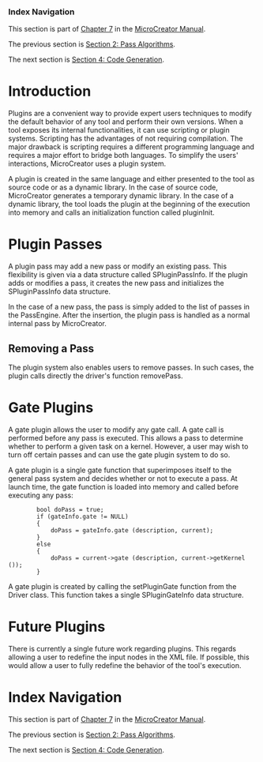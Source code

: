 ### Index Navigation ###

This section is part of [Chapter 7](MicroCreator_Chapter_7_Internals.md) in the [MicroCreator Manual](MicroCreator.md).

The previous section is [Section 2: Pass Algorithms](MicroCreator_Chapter_7_Internals_Section_2_Pass_Algorithms.md).

The next section is [Section 4: Code Generation](MicroCreator_Chapter_7_Internals_Section_4_Code_Generation.md).

# Introduction #

Plugins are a convenient way to provide expert users techniques to modify the default behavior of any tool and perform their own versions. When a tool exposes its internal functionalities, it can use scripting or plugin systems. Scripting has the advantages of not requiring compilation. The major drawback is scripting requires a different programming language and requires a major effort to bridge both languages. To simplify the users' interactions, MicroCreator uses a plugin system.

A plugin is created in the same language and either presented to the tool as source code or as a dynamic library. In the case of source code, MicroCreator generates a temporary dynamic library. In the case of a dynamic library, the tool loads the plugin at the beginning of the execution into memory and calls an initialization function called pluginInit.

# Plugin Passes #

A plugin pass may add a new pass or modify an existing pass. This flexibility is given via a data structure called SPluginPassInfo. If the plugin adds or modifies a pass, it creates the new pass and initializes the SPluginPassInfo data structure.

In the case of a new pass, the pass is simply added to the list of passes in the PassEngine. After the insertion, the plugin pass is handled as a normal internal pass by MicroCreator.

## Removing a Pass ##

The plugin system also enables users to remove passes. In such cases, the plugin calls directly the driver's function removePass.

# Gate Plugins #

A gate plugin allows the user to modify any gate call. A gate call is performed before any pass is executed. This allows a pass to determine whether to perform a given task on a kernel. However, a user may wish to turn off certain passes and can use the gate plugin system to do so.

A gate plugin is a single gate function that superimposes itself to the general pass system and decides whether or not to execute a pass. At launch time, the gate function is loaded into memory and called before executing any pass:

```
        bool doPass = true;
        if (gateInfo.gate != NULL)
        {
            doPass = gateInfo.gate (description, current);
        }
        else
        {
            doPass = current->gate (description, current->getKernel ());
        }
```

A gate plugin is created by calling the setPluginGate function from the Driver class. This function takes a single SPluginGateInfo data structure.

# Future Plugins #

There is currently a single future work regarding plugins. This regards allowing a user to redefine the input nodes in the XML file. If possible, this would allow a user to fully redefine the behavior of the tool's execution.

# Index Navigation #

This section is part of [Chapter 7](MicroCreator_Chapter_7_Internals.md) in the [MicroCreator Manual](MicroCreator.md).

The previous section is [Section 2: Pass Algorithms](MicroCreator_Chapter_7_Internals_Section_2_Pass_Algorithms.md).

The next section is [Section 4: Code Generation](MicroCreator_Chapter_7_Internals_Section_4_Code_Generation.md).